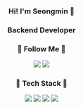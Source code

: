 
### <p align="center"> Hi! I'm Seongmin 👋 </p>

### <p align="center">Backend Developer</p>

### <p align="center">🚀 Follow Me 🚀</p>
<p align="center"><a href="https://velog.io/@bimilless/"><img src="https://img.shields.io/badge/Tech%20Blog-11B48A?style=plastic&logo=velog&logoColor=white&link=https://velog.io/@bimilless"/></a>  <a href="mailto:bimils7856@gmail.com"><img src="https://img.shields.io/badge/Gmail-F05032?style=plastic&logo=Gmail&logoColor=white&link=mailto:bimils7856@gmail.com"/></a></p>


### <p align ="center">📑 Tech Stack 📑</p>
<p align ="center"> <img src="https://img.shields.io/badge/Java-007396?style=plastic&logo=OpenJDK&logoColor=white"/> <img src="https://img.shields.io/badge/Spring-6DB33F?style=plastic&logo=spring&logoColor=white"> <img src="https://img.shields.io/badge/Git-F05032?style=plastic&logo=git&logoColor=white"> <img src="https://img.shields.io/badge/AWS-181717?style=plastic&logo=Amazon AWS&logoColor=white"></p>


<!--
**bimilless/bimilless** is a ✨ _special_ ✨ repository because its `README.md` (this file) appears on your GitHub profile.

Here are some ideas to get you started:

- 🔭 I’m currently working on ...
- 🌱 I’m currently learning ...
- 👯 I’m looking to collaborate on ...
- 🤔 I’m looking for help with ...
- 💬 Ask me about ...
- 📫 How to reach me: ...
- 😄 Pronouns: ...
- ⚡ Fun fact: ...
-->
